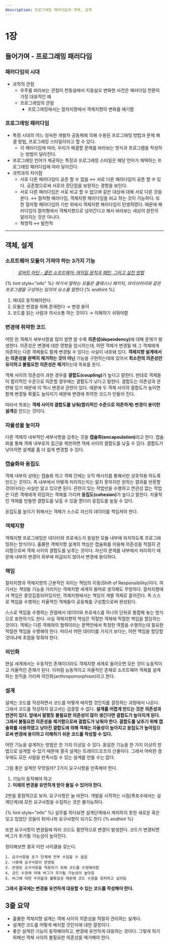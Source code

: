 ```yaml
---
description: 프로그래밍 패러다임과 객체, 설계
---
```


# 1장

## 들어가며 - 프로그래밍 패러다임

### 패러다임의 시대

* 과학의 관점
  * 우주를 바라보는 관점이 천동설에서 지동설오 변화한 사건은 패러다임 전환의 가장 대표적인 예
  * 프로그래밍의 관점
    * 프로그래밍에서는 절차지향에서 객체지향의 변화를 얘기함

### 프로그래밍 패러다임

* 특정 시대의 어느 성숙한 개발자 공동체에 의해 수용된 프로그래밍 방법과 문제 해결 방법, 프로그래밍 스타일이라고 할 수 있다.
  * 이 패러다임에 따라, 우리가 해결할 문제를 바라보는 방식과 프로그램을 작성하는 방법이 달라진다.
* 프로그래밍 언어가 제공하는 특징과 프로그래밍 스타일은 해당 언어가 채택하는 프로그래밍 패러다임에 따라 달라진다.
* 과학과의 차이점
  * 서로 다른 패러다임이 공존 할 수 없음 ↔ 서로 다른 패러다임이 공존 할 수 있다. 공존함으로써 서로의 장단점을 보완하는 경향을 보인다.
  * 서로 다른 패러다임은 서로 비교 할 수 없으며 같은 대상에 대해 서로 다른 것을 본다. ↔ 절차형 패러다임, 객체지향 패러다임을 비교 하는 것이 가능하다. 또한 절차형 패러다임의 기반 위에서 객체지향 패러다임이 탄생하였다. 때문에 패러다임이 절차형에서 객체지향으로 넘어간다고 해서 바라보는 세상이 완전히 달라지는 것은 아니다.
  * 혁명적 ↔ 발전적

***

## 객체, 설계

### 소프트웨어 모듈이 가져야 하는 3가지 기능

> [_로버트 마틴 - 클린 소프트웨어: 애자일 원칙과 패턴, 그리고 실천 방법_](https://www.aladin.co.kr/shop/wproduct.aspx?ItemId=108856171\&srsltid=AfmBOopTt2bb3Rg_p2n90r8a1siS30-ZVm3DPPAJ2v2wT3o-MJyFrTjf)

{% hint style="info" %}
_여기서 말하는 모듈은 클래스나 패키지, 라이브러리와 같은 프로그램을 구성하는 임의의 요소를 말한다_
{% endhint %}

1. 제대로 동작해야한다.
2. 모듈은 변경을 위해 존재한다 → 변경 용이
3. 코드를 읽는 사람과 의사소통 하는 것이다 → 이해하기 쉬워야함

### 변경에 취약한 코드

어떤 한 객체가 세부사항을 많이 알면 알 수록 **의존성(dependency)**&#xC5D0; 대해 문제가 발생한다. 의존성은 변경에 대한 영향을 암시하는데, 어떤 객체가 변경될 때 그 객체에게 의존하는 다른 객체들도 함께 변경될 수 있다는 사실이 내포돼 있다. **객체지향 설계에서는 의존성을 완벽히 제거하는 것이 아닌** 기능을 구현하는데에 있어서 **최소한의 의존성만 유지하고 불필요한 의존성은 제거**하는데 목표를 둔다.

객체 사이의 의존성이 과한 경우를 **결합도(coupling)**&#xAC00; 높다고 말한다. 반대로 객체들이 합리적인 수준으로 의존할 경우에는 결합도가 낮다고 말한다. 결합도는 의존성과 관련돼 있기 때문에 이 역시 변경과 관련이 있다. 때문에 두 객체 사이의 결합도가 높이면 함께 변경될 확률도 높아지기 때문에 변경에 취약한 코드가 만들어 진다.

따라서 목표는 **객체 사이의 결합도를 낮춰(합리적인 수준으로 의존하게) 변경이 용이한 설계**를 만드는 것이다.

### 자율성을 높이자

다른 객체의 내부적인 세부사항을 감추는 것을 **캡슐화(encapsulation)**&#xB77C;고 한다. 캡슐화를 통해 객체 내부로의 접근을 제한하면 객체 사이의 결합도를 낮출 수 있다. 결합도가 낮아지면 설계를 좀 더 쉽게 변경할 수 있다.

### 캡슐화와 응집도

객체 내부의 상태는 캡슐화 하고 객체 간에는 오직 메시지를 통해서만 상호작용 하도록 만드는 것이다. 즉 내부에서 어떻게 처리하는지는 알지 못하지만 원하는 결과를 반환할 것이다라는 사실만 알고 있으면 된다. 관련이 있는 작업만을 수행하고 연관성 없는 작업은 다른 객체에게 위임하는 객체를 가리켜 **응집도(cohesion)**&#xAC00; 높다고 말한다. 자율적인 객체를 만들면 결합도를 낮출 수 있을 뿐더러 응집도를 높일 수 있다.

응집도를 높이기 위해서는 객체가 스스로 자신의 데이터를 책임져야 한다.

### 객체지향

객체지향 프로그래밍은 데이터와 프로세스가 동일한 모듈 내부에 위치하도록 프로그래밍하는 방식이다. 훌륭한 객체지향 설계의 핵심은 캡슐화를 이용해 의존성을 적절히 관리함으로써 객체 사이의 결합도를 낮추는 것이다. 자신의 문제를 내부에서 처리하기 때문에 내부의 변경이 외부에 파급되지 않아서 변경에 용이하다.

### 책임

절차지향과 객체지향의 근본적인 차이는 책임의 이동(Shift of Responsibility)이다. 여기서는 _책&#xC784;_&#xC744; 기능을 가리키는 객체지향 세계의 용어로 생각해도 무방하다. 절차지향에서 책임은 중앙집중되어있지만, 객체지향에서는 책임이 개별 객체로 흩어진다. 즉 스스로 책임을 수행하는 자율적인 객체들이 공동체를 구성함으로써 완성된다.

스스로 책임을 수행하는 관점에서 데이터와 프로세스를 하나의 단위로 통합해 놓는 방식으로 표현하기도 한다. 사실 객체지향의 핵심은 적절한 객체에 적절한 책임을 할당하는 것이다. 객체는 다른 객체와의 협력이라는 문맥안에서 특정한 역할을 수행하는데 필요한 적절한 책임을 수행해야 한다. 따라서 어떤 데이터를 가지기 보다는, 어떤 책임을 할당할 것이냐에 초점을 맞춰야 한다.

### 의인화

현실 세계에서는 수동적인 존재이더라도 객체지향 세계로 들어오면 모든 것이 능동적이고 자율적인 존재가 된다. 이처럼 능동적이고 자율적인 존재로 소프트웨어 객체를 설계하는 원칙을 가리켜 의인화(anthropomorphism)라고 한다.

### 설계

설계는 코드를 작성하면서 코드를 어떻게 배치할 것인지를 결정하는 과정에서 나온다. 그래서 코드를 작성하지 않고서는 검증할 수 없다. **설계를 어렵게 만드는 것은 의존성과 연관이 있다. 앞에서 말했듯 불필요한 의존성이 많이 생긴다면 결합도가 높아지게 된다. 그래서 불필요한 의존성을 제거함으로써 결합도가 낮춰야 한다. 결합도를 낮추기 위해 캡슐화를 사용하였고 낮아진 결합도에 의해 객체는 자율성이 높아지고 응집도가 높아짐으로써 변경에 용이하고 이해하기 쉬운 코드를 작성할 수 있다.**

어떤 기능을 설계하는 방법은 한 가지 이상일 수 있다. 동일한 기능을 한 가지 이상의 방법으로 설계할 수 있기 때문에 결국 설계는 트레이드오프의 산물이다. 그래서 어떠한 경우에도 모든 사람을 만족시킬 수 있는 설계를 만들 수는 없다.

그럼 좋은 설계란 무엇일까? 2가지 요구사항을 만족해야 한다.

1. 기능이 동작해야 하고
2. **미래의 변경을 유연하게 받아 들일 수 있어야 한다.**

2번을 중점적으로 보자. 요구사항은 늘 바뀐다. 개발을 시작하는 시점(폭포수에서는 설계단계)에 모든 요구사항을 수집하는 것은 불가능하다.

{% hint style="info" %}
실무를 하다보면 설계단계에서 캐치하지 못한 새로운 혹은 잊고 있었던 것들이 튀어나와 요구사항이 되기도 한다
{% endhint %}

또한 요구사항이 변경됨에 따라 코드도 필연적으로 변경이 발생한다. 코드가 변경되면 버그가 추가될 가능성이 높아진다.

정리해보면 결국 이런 사이클을 갖는다.

```
1. 요구사항을 초기 단계에 전부 수집할 수 없음
2. 나중에 요구사항이 반영됨
3. 반영된 요구사항을 적용하기 위해 코드를 수정해야함
4. 코드 수정에 의해 버그가 추가될 가능성이 높아짐
5. 버그에 대한 두려움과 불확실성 때문에 코드 수정을 회피하고 싶어짐
```

**그래서 결국에는 변경을 유연하게 대응할 수 있는 코드를 작성해야 한다.**



## 3줄 요약

* 훌륭한 객체지향 설계는 객체 사이의 의존성을 적절히 관리하는 설계다.
* 설계란 코드를 어떻게 배치할 것인지에 대한 결정이다.
* 좋은 설계란 기능이 동작해야하고, 변경에 유연하게 대응하는 것이다. 그렇게 하기 위해선 객체 사이의 불필요한 의존성을 제거해야 한다.

